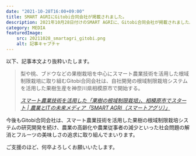 ```yaml
---
date: "2021-10-28T16:00+09:00"
title: SMART AGRIにGitobi合同会社が掲載されました。
description: 2021年10月28日付けのSMART AGRIに、Gitobi合同会社が掲載されました。
category: MEDIA
featuredImage:
    src: 20211028_smartagri_gitobi.png
    alt: 記事キャプチャ
---
```


以下、記事本文より抜粋いたします。

> 梨や桃、ブドウなどの果樹栽培を中心にスマート農業技術を活用した根域制限栽培に取り組むGitobi合同会社は、自社開発の根域制限栽培システムを活用した果樹生産を神奈川県相模原市で開始する。
>
> <cite>[スマート農業技術を活用した「果樹の根域制限栽培」、相模原市でスタート | 農業とITの未来メディア「SMART AGRI（スマートアグリ）」](https://smartagri-jp.com/news/3452)</cite>

今後もGitobi合同会社は、スマート農業技術を活用した果樹の根域制限栽培システムの研究開発を続け、農業の高齢化や農業従事者の減少といった社会問題の解消とフルーツの美味しさの追求に取り組んでまいります。

ご支援のほど、何卒よろしくお願いいたします。
